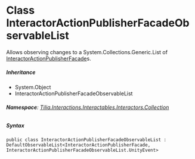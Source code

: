 # Class InteractorActionPublisherFacadeObservableList

Allows observing changes to a System.Collections.Generic.List<T> of [InteractorActionPublisherFacade]s.

##### Inheritance

* System.Object
* InteractorActionPublisherFacadeObservableList

###### **Namespace**: [Tilia.Interactions.Interactables.Interactors.Collection]

##### Syntax

```
public class InteractorActionPublisherFacadeObservableList : DefaultObservableList<InteractorActionPublisherFacade, InteractorActionPublisherFacadeObservableList.UnityEvent>
```

[InteractorActionPublisherFacade]: ../../Interactors/InteractorActionPublisherFacade.md
[Tilia.Interactions.Interactables.Interactors.Collection]: README.md
